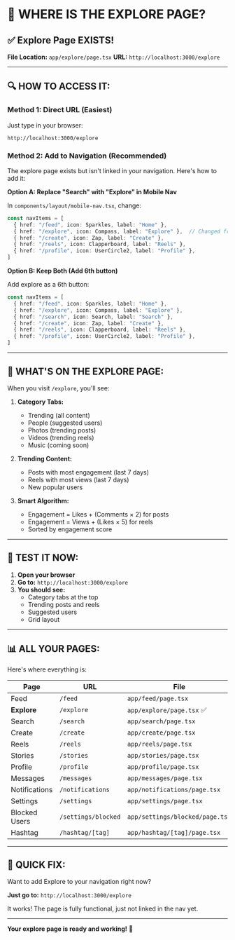# 📍 WHERE IS THE EXPLORE PAGE?

## ✅ **Explore Page EXISTS!**

**File Location:** `app/explore/page.tsx`
**URL:** `http://localhost:3000/explore`

---

## 🔍 **HOW TO ACCESS IT:**

### **Method 1: Direct URL** (Easiest)
Just type in your browser:
```
http://localhost:3000/explore
```

### **Method 2: Add to Navigation** (Recommended)

The explore page exists but isn't linked in your navigation. Here's how to add it:

**Option A: Replace "Search" with "Explore" in Mobile Nav**

In `components/layout/mobile-nav.tsx`, change:
```typescript
const navItems = [
  { href: "/feed", icon: Sparkles, label: "Home" },
  { href: "/explore", icon: Compass, label: "Explore" },  // Changed from /search
  { href: "/create", icon: Zap, label: "Create" },
  { href: "/reels", icon: Clapperboard, label: "Reels" },
  { href: "/profile", icon: UserCircle2, label: "Profile" },
]
```

**Option B: Keep Both (Add 6th button)**

Add explore as a 6th button:
```typescript
const navItems = [
  { href: "/feed", icon: Sparkles, label: "Home" },
  { href: "/explore", icon: Compass, label: "Explore" },
  { href: "/search", icon: Search, label: "Search" },
  { href: "/create", icon: Zap, label: "Create" },
  { href: "/reels", icon: Clapperboard, label: "Reels" },
  { href: "/profile", icon: UserCircle2, label: "Profile" },
]
```

---

## 🎯 **WHAT'S ON THE EXPLORE PAGE:**

When you visit `/explore`, you'll see:

1. **Category Tabs:**
   - Trending (all content)
   - People (suggested users)
   - Photos (trending posts)
   - Videos (trending reels)
   - Music (coming soon)

2. **Trending Content:**
   - Posts with most engagement (last 7 days)
   - Reels with most views (last 7 days)
   - New popular users

3. **Smart Algorithm:**
   - Engagement = Likes + (Comments × 2) for posts
   - Engagement = Views + (Likes × 5) for reels
   - Sorted by engagement score

---

## 🧪 **TEST IT NOW:**

1. **Open your browser**
2. **Go to:** `http://localhost:3000/explore`
3. **You should see:**
   - Category tabs at the top
   - Trending posts and reels
   - Suggested users
   - Grid layout

---

## 📊 **ALL YOUR PAGES:**

Here's where everything is:

| Page | URL | File |
|------|-----|------|
| Feed | `/feed` | `app/feed/page.tsx` |
| **Explore** | `/explore` | `app/explore/page.tsx` ✅ |
| Search | `/search` | `app/search/page.tsx` |
| Create | `/create` | `app/create/page.tsx` |
| Reels | `/reels` | `app/reels/page.tsx` |
| Stories | `/stories` | `app/stories/page.tsx` |
| Profile | `/profile` | `app/profile/page.tsx` |
| Messages | `/messages` | `app/messages/page.tsx` |
| Notifications | `/notifications` | `app/notifications/page.tsx` |
| Settings | `/settings` | `app/settings/page.tsx` |
| Blocked Users | `/settings/blocked` | `app/settings/blocked/page.tsx` |
| Hashtag | `/hashtag/[tag]` | `app/hashtag/[tag]/page.tsx` |

---

## 🚀 **QUICK FIX:**

Want to add Explore to your navigation right now?

**Just go to:** `http://localhost:3000/explore`

It works! The page is fully functional, just not linked in the nav yet.

---

**Your explore page is ready and working!** 🎉
